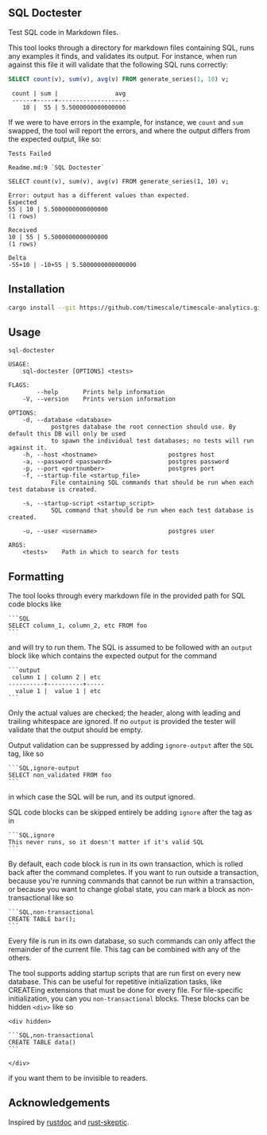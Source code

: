 ## SQL Doctester ##

Test SQL code in Markdown files.

This tool looks through a directory for markdown files containing SQL, runs any
examples it finds, and validates its output. For instance, when run against this
file it will validate that the following SQL runs correctly:

```SQL
SELECT count(v), sum(v), avg(v) FROM generate_series(1, 10) v;
```
```output
 count | sum |                avg
 ------+-----+--------------------
    10 |  55 | 5.5000000000000000
```

If we were to have errors in the example, for instance, we `count` and `sum`
swapped, the tool will report the errors, and where the output differs from the
expected output, like so:

```
Tests Failed

Readme.md:9 `SQL Doctester`

SELECT count(v), sum(v), avg(v) FROM generate_series(1, 10) v;

Error: output has a different values than expected.
Expected
55 | 10 | 5.5000000000000000
(1 rows)

Received
10 | 55 | 5.5000000000000000
(1 rows)

Delta
-55+10 | -10+55 | 5.5000000000000000
```

## Installation ##

```bash
cargo install --git https://github.com/timescale/timescale-analytics.git --branch main sql-doctester
```

## Usage ##

```
sql-doctester

USAGE:
    sql-doctester [OPTIONS] <tests>

FLAGS:
        --help       Prints help information
    -V, --version    Prints version information

OPTIONS:
    -d, --database <database>
            postgres database the root connection should use. By default this DB will only be used
            to spawn the individual test databases; no tests will run against it.
    -h, --host <hostname>                    postgres host
    -a, --password <password>                postgres password
    -p, --port <portnumber>                  postgres port
    -f, --startup-file <startup_file>
            File containing SQL commands that should be run when each test database is created.

    -s, --startup-script <startup_script>
            SQL command that should be run when each test database is created.

    -u, --user <username>                    postgres user

ARGS:
    <tests>    Path in which to search for tests
```

## Formatting ##

The tool looks through every markdown file in the provided path for SQL code
blocks like

    ```SQL
    SELECT column_1, column_2, etc FROM foo
    ```

and will try to run them. The SQL is assumed to be followed with an `output`
block like which contains the expected output for the command

    ```output
     column 1 | column 2 | etc
    ----------+----------+-----
      value 1 |  value 1 | etc
    ```

Only the actual values are checked; the header, along with leading and trailing
whitespace are ignored. If no `output` is provided the tester will validate that
the output should be empty.

Output validation can be suppressed by adding `ignore-output` after
the `SQL` tag, like so

    ```SQL,ignore-output
    SELECT non_validated FROM foo
    ```
in which case the SQL will be run, and its output ignored.

SQL code blocks can be skipped entirely be adding `ignore` after the tag as in

    ```SQL,ignore
    This never runs, so it doesn't matter if it's valid SQL
    ```

By default, each code block is run in its own transaction, which is rolled back
after the command completes. If you want to run outside a transaction, because
you're running commands that cannot be run within a transaction, or because you
want to change global state, you can mark a block as non-transactional like so

    ```SQL,non-transactional
    CREATE TABLE bar();
    ```

Every file is run in its own database, so such commands can only affect the
remainder of the current file. This tag can be combined with any of the others.

The tool supports adding startup scripts that are run first on every new
database. This can be useful for repetitive initialization tasks, like CREATEing
extensions that must be done for every file. For file-specific initialization,
you can you `non-transactional` blocks. These blocks can be hidden `<div>` like
so

    <div hidden>

    ```SQL,non-transactional
    CREATE TABLE data()
    ```

    </div>

if you want them to be invisible to readers.

## Acknowledgements ##

Inspired by [rustdoc](https://doc.rust-lang.org/rustdoc/what-is-rustdoc.html)
and [rust-skeptic](https://github.com/budziq/rust-skeptic).
